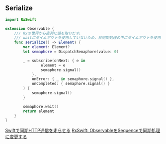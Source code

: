 ## Serialize

```swift
import RxSwift

extension Observable {
    /// Rxの世界から直列に値を取りだす。
    /// waitにタイムアウトを使用していないため，非同期処理の中にタイムアウトを使用していないと断言できない場合以外は使用してはならない。
    func serialize() -> Element? {
        var element: Element?
        let semaphore = DispatchSemaphore(value: 0)

        _ = subscribe(onNext: { e in
                element = e
                semaphore.signal()
            },
            onError: { _ in semaphore.signal() },
            onCompleted: { semaphore.signal() }
        ) {
            semaphore.signal()
        }

        semaphore.wait()
        return element
    }
}
```

[Swiftで同期HTTP通信を走らせる](https://53ningen.com/synchronous-http-request-swift/)
[RxSwift: ObservableをSequenceで同期処理に変更する](https://qiita.com/hikarin522/items/187d48b25d9367170a51)
